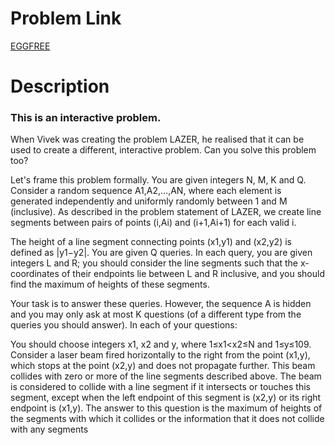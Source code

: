 # Problem Link

[EGGFREE](https://www.codechef.com/MARCH20A/problems/LAZERTST)

# Description
### This is an interactive problem.

When Vivek was creating the problem LAZER, he realised that it can be used to create a different, interactive problem. Can you solve this problem too?

Let's frame this problem formally. You are given integers N, M, K and Q. Consider a random sequence A1,A2,…,AN, where each element is generated independently and uniformly randomly between 1 and M (inclusive). As described in the problem statement of LAZER, we create line segments between pairs of points (i,Ai) and (i+1,Ai+1) for each valid i.

The height of a line segment connecting points (x1,y1) and (x2,y2) is defined as |y1−y2|. You are given Q queries. In each query, you are given integers L and R; you should consider the line segments such that the x-coordinates of their endpoints lie between L and R inclusive, and you should find the maximum of heights of these segments.

Your task is to answer these queries. However, the sequence A is hidden and you may only ask at most K questions (of a different type from the queries you should answer). In each of your questions:

You should choose integers x1, x2 and y, where 1≤x1<x2≤N and 1≤y≤109.
Consider a laser beam fired horizontally to the right from the point (x1,y), which stops at the point (x2,y) and does not propagate further.
This beam collides with zero or more of the line segments described above. The beam is considered to collide with a line segment if it intersects or touches this segment, except when the left endpoint of this segment is (x2,y) or its right endpoint is (x1,y).
The answer to this question is the maximum of heights of the segments with which it collides or the information that it does not collide with any segments